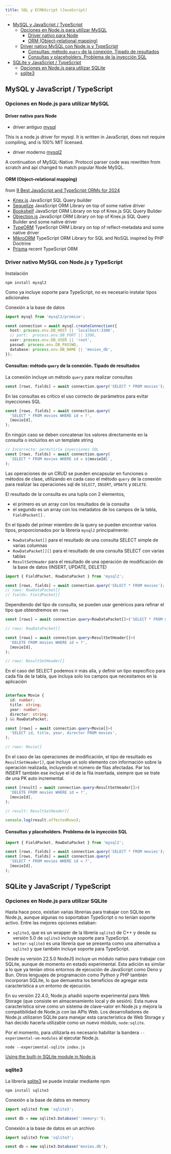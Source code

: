```yaml
---
title: SQL y ECMAScript (JavaScript)
---
```


- [MySQL y JavaScript / TypeScript](#mysql-y-javascript--typescript)
  - [Opciones en Node.js para utilizar MySQL](#opciones-en-nodejs-para-utilizar-mysql)
    - [Driver nativo para Node](#driver-nativo-para-node)
    - [ORM (Object–relational mapping)](#orm-objectrelational-mapping)
  - [Driver nativo MySQL con Node.js y TypeScript](#driver-nativo-mysql-con-nodejs-y-typescript)
    - [Consultas: método `query` de la conexión. Tipado de resultados](#consultas-método-query-de-la-conexión-tipado-de-resultados)
    - [Consultas y placeholders. Problema de la inyección SQL](#consultas-y-placeholders-problema-de-la-inyección-sql)
- [SQLite y JavaScript / TypeScript](#sqlite-y-javascript--typescript)
  - [Opciones en Node.js para utilizar SQLite](#opciones-en-nodejs-para-utilizar-sqlite)
  - [sqlite3](#sqlite3)

## MySQL y JavaScript / TypeScript

### Opciones en Node.js para utilizar MySQL

#### Driver nativo para Node

- driver antiguo [mysql](https://www.npmjs.com/package/mysql)

This is a node.js driver for mysql.
It is written in JavaScript, does not require compiling, and is 100% MIT licensed.

- driver moderno [mysql2](https://www.npmjs.com/package/mysql2)

A continuation of MySQL-Native.
Protocol parser code was rewritten from scratch and api changed to match popular Node MySQL.

#### ORM (Object–relational mapping)

from [9 Best JavaScript and TypeScript ORMs for 2024](https://www.sitepoint.com/javascript-typescript-orms/)

- [Knex.js](https://knexjs.org/) JavaScript SQL Query builder
- [Sequelize](https://sequelize.org/) JavaScript ORM Library on top of some native driver
- [Bookshelf](https://bookshelfjs.org/) JavaScript ORM Library on top of Knex.js SQL Query Builder
- [Objection.js](https://vincit.github.io/objection.js/) JavaScript ORM Library on top of Knex.js SQL Query Builder and some native driver
- [TypeORM](https://typeorm.io/) TypeScript ORM Library on top of reflect-metadata and some native driver
- [MikroORM](https://mikro-orm.io/) TypeScript ORM Library for SQL and NoSQL inspired by PHP Doctrine
- [Prisma](https://www.prisma.io/) recent TypeScript ORM

### Driver nativo MySQL con Node.js y TypeScript

Instalación

```shell
npm install mysql2
```

Como ya incluye soporte para TypeScript, no es necesario instalar tipos adicionales

Conexión a la base de datos

```typescript
import mysql from 'mysql2/promise';

const connection = await mysql.createConnection({
  host: process.env.DB_HOST || 'localhost:3306',
  // port:  process.env.DB_PORT || 3306,
  user: process.env.DB_USER || 'root',
  passwd: process.env.DB_PASSWD,
  database: process.env.DB_NAME || 'movies_db',
});
```

#### Consultas: método `query` de la conexión. Tipado de resultados

La conexión incluye un método `query` para realizar consultas

```typescript
const [rows, fields] = await connection.query('SELECT * FROM movies');
```

En las consultas es crítico el uso correcto de parámetros para evitar inyecciones SQL

```typescript
const [rows, fields] = await connection.query(
  'SELECT * FROM movies WHERE id = ?',
  [movieId],
);
```

En ningún caso se deben concatenar los valores directamente en la consulta o incluirlos en un template string

```typescript
// Incorrecto: permitiría inyecciones SQL
const [rows, fields] = await connection.query(
  `SELECT * FROM movies WHERE id = ${movieId}`,
);
```

Las operaciones de un CRUD se pueden encapsular en funciones o métodos de clase, utilizando en cada caso el método `query` de la conexión para realizar las operaciones sql de `SELECT`, `INSERT`, `UPDATE` y `DELETE`.

El resultado de la consulta es una tupla con 2 elementos,

- el primero es un array con los resultados de la consulta
- el segundo es un array con los metadatos de los campos de la tabla, `FieldPacket[]` .

En el tipado del primer miembro de la query se pueden encontrar varios tipos, proporcionados por la librería `mysql2` principalmente:

- `RowDataPacket[]` para el resultado de una consulta SELECT simple de varias columnas
- `RowDataPacket[][]` para el resultado de una consulta SELECT con varias tablas
- `ResultSetHeader` para el resultado de una operación de modificación de la base de datos (INSERT, UPDATE, DELETE)

```typescript
import { FieldPacket, RowDataPacket } from 'mysql2';

const [rows, fields] = await connection.query('SELECT * FROM movies');
// rows: RowDataPacket[]
// fields: FieldPacket[]
```

Dependiendo del tipo de consulta, se pueden usar genéricos para refinar el tipo que obtendremos en `rows`

```typescript
const [rows] = await connection.query<RowDataPacket[]>('SELECT * FROM movies');

// rows: RowDataPacket[]

const [rows] = await connection.query<ResultSetHeader[]>(
  'DELETE FROM movies WHERE id = ?',
  [movieId],
);

// rows: ResultSetHeader[]
```

En el caso del SELECT podemos ir más alla, y definir un tipo específico para cada fila de la tabla, que incluya solo los campos que necesitamos en la aplicación

```typescript

interface Movie {
  id: number;
  title: string;
  year: number;
  director: string;
} && RowDataPacket;

const [rows] = await connection.query<Movie[]>(
  'SELECT id, title, year, director FROM movies',
);

// rows: Movie[]
```

En el caso de las operaciones de modificación, el tipo de resultado es `ResultSetHeader[]`, que incluye un solo elemento con información sobre la operación realizada, incluyendo el número de filas afectadas. Par los INSERT también ese incluye el id de la fila insertada, siempre que se trate de una PK auto incremental.

```typescript
const [result] = await connection.query<ResultSetHeader[]>(
  'DELETE FROM movies WHERE id = ?',
  [movieId],
);

// result: ResultSetHeader[]

console.log(result.affectedRows);
```

#### Consultas y placeholders. Problema de la inyección SQL

```typescript
import { FieldPacket, RowDataPacket } from 'mysql2';

const [rows, fields] = await connection.query('SELECT * FROM movies');
const [rows, fields] = await connection.query(
  'SELECT * FROM movies WHERE id = ?',
  [movieId],
);
```

## SQLite y JavaScript / TypeScript

### Opciones en Node.js para utilizar SQLite

Hasta hace poco, existian varias librerías para trabajar con SQLite en Node.js, aunque algunas no soportaban TypeScript o no tenían soporte activo. Entre las mejores opciones estaban:

- `sqlite3`, que es un wrapper de la librería `sqlite3` de C++ y desde su versión 5.0 de `sqlite3` incluye soporte para TypeScript.
- `better-sqlite3` es una librería que se presenta como una alternativa a `sqlite3` y que también incluye soporte para TypeScript.

Desde su versión 22.5.0 NodeJS incluye un módulo nativo para trabajar con SQLite, aunque de momento en estado experimental.
Esta adición es similar a lo que ya tenían otros entornos de ejecución de JavaScript como Deno y Bun. Otros lenguajes de programación como Python y PHP también incorporan SQLite, lo que demuestra los beneficios de agregar esta característica a un entorno de ejecución.

En su versión 22.4.0, Node.js añadió soporte experimental para Web Storage (que consiste en almacenamiento local y de sesión). Esta nueva característica sirve como un sistema de clave–valor en Node.js y mejora la compatibilidad de Node.js con las APIs Web. Los desarrolladores de Node.js utilizaron SQLite para manejar esta característica de Web Storage y han decido hacerla utilizable como un nuevo módulo, `node:sqlite`.

Por el momento, para utilizarla es necesario habilitar la bandera `--experimental-vm-modules` al ejecutar Node.js.

```shell
node --experimental-sqlite index.js
```

[Using the built-in SQLite module in Node.js](https://blog.logrocket.com/using-built-in-sqlite-module-node-js/)

### sqlite3

La librería [sqlite3](https://www.npmjs.com/package/sqlite3) se puede instalar mediante npm

```shell
npm install sqlite3
```

Conexión a la base de datos en memory

```typescript
import sqlite3 from 'sqlite3';

const db = new sqlite3.Database(':memory:');
```

Conexión a la base de datos en un archivo

```typescript
import sqlite3 from 'sqlite3';

const db = new sqlite3.Database('movies.db');
```